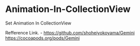 # Animation-In-CollectionView
Set Animation In CollectionView 

Refference Link. - https://github.com/shoheiyokoyama/Gemini
                   https://cocoapods.org/pods/Gemini
